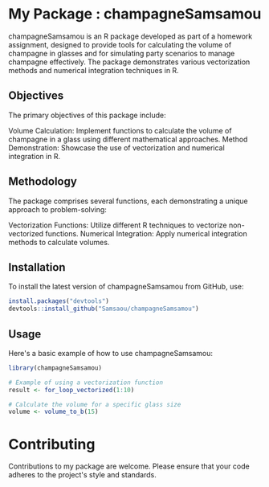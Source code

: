 # My Package : champagneSamsamou

champagneSamsamou is an R package developed as part of a homework assignment, designed to provide tools for calculating the volume of champagne in glasses and for simulating party scenarios to manage champagne effectively. The package demonstrates various vectorization methods and numerical integration techniques in R.

## Objectives
The primary objectives of this package include:

Volume Calculation: Implement functions to calculate the volume of champagne in a glass using different mathematical approaches.
Method Demonstration: Showcase the use of vectorization and numerical integration in R.

## Methodology
The package comprises several functions, each demonstrating a unique approach to problem-solving:

Vectorization Functions: Utilize different R techniques to vectorize non-vectorized functions.
Numerical Integration: Apply numerical integration methods to calculate volumes.

## Installation
To install the latest version of champagneSamsamou from GitHub, use:

```r
install.packages("devtools")
devtools::install_github("Samsaou/champagneSamsamou")
```


## Usage
Here's a basic example of how to use champagneSamsamou:

```r
library(champagneSamsamou)

# Example of using a vectorization function
result <- for_loop_vectorized(1:10)

# Calculate the volume for a specific glass size
volume <- volume_to_b(15)

```

# Contributing
Contributions to my package are welcome. Please ensure that your code adheres to the project's style and standards.
